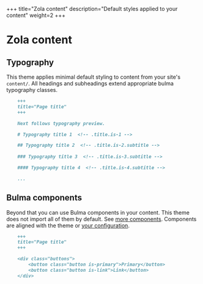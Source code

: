 +++
title="Zola content"
description="Default styles applied to your content"
weight=2
+++

# Zola content

## Typography

This theme applies minimal default styling to content from your site's `content/`. All headings and subheadings extend appropriate bulma typography classes.

```md
    +++
    title="Page title"
    +++

    Next follows typography preview.

    # Typography title 1  <!-- .title.is-1 -->

    ## Typography title 2  <!-- .title.is-2.subtitle -->
    
    ### Typography title 3  <!-- .title.is-3.subtitle -->

    #### Typography title 4  <!-- .title.is-4.subtitle -->

    ...
```

## Bulma components

Beyond that you can use Bulma components in your content. This theme does not import all of them by default. See [more components](/more-components). Components are aligned with the theme or [your configuration](/styles-config).

```md
    +++
    title="Page title"
    +++

    <div class="buttons">
        <button class="button is-primary">Primary</button>
        <button class="button is-link">Link</button>
    </div>
```